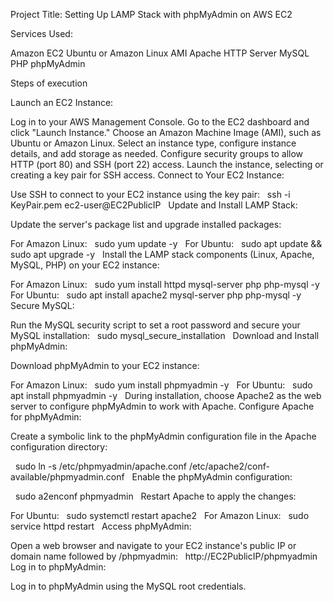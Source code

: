 Project Title: Setting Up LAMP Stack with phpMyAdmin on AWS EC2

Services Used:

Amazon EC2
Ubuntu or Amazon Linux AMI
Apache HTTP Server
MySQL
PHP
phpMyAdmin

Steps of execution 

Launch an EC2 Instance:

Log in to your AWS Management Console.
Go to the EC2 dashboard and click "Launch Instance."
Choose an Amazon Machine Image (AMI), such as Ubuntu or Amazon Linux.
Select an instance type, configure instance details, and add storage as needed.
Configure security groups to allow HTTP (port 80) and SSH (port 22) access.
Launch the instance, selecting or creating a key pair for SSH access.
Connect to Your EC2 Instance:

Use SSH to connect to your EC2 instance using the key pair:
 
ssh -i KeyPair.pem ec2-user@EC2PublicIP
 
Update and Install LAMP Stack:

Update the server's package list and upgrade installed packages:

For Amazon Linux:
 
sudo yum update -y
 
For Ubuntu:
 
sudo apt update && sudo apt upgrade -y
 
Install the LAMP stack components (Linux, Apache, MySQL, PHP) on your EC2 instance:

For Amazon Linux:
 
sudo yum install httpd mysql-server php php-mysql -y
 
For Ubuntu:
 
sudo apt install apache2 mysql-server php php-mysql -y
 
Secure MySQL:

Run the MySQL security script to set a root password and secure your MySQL installation:
 
sudo mysql_secure_installation
 
Download and Install phpMyAdmin:

Download phpMyAdmin to your EC2 instance:

For Amazon Linux:
 
sudo yum install phpmyadmin -y
 
For Ubuntu:
 
sudo apt install phpmyadmin -y
 
During installation, choose Apache2 as the web server to configure phpMyAdmin to work with Apache.
Configure Apache for phpMyAdmin:

Create a symbolic link to the phpMyAdmin configuration file in the Apache configuration directory:

 
sudo ln -s /etc/phpmyadmin/apache.conf /etc/apache2/conf-available/phpmyadmin.conf
 
Enable the phpMyAdmin configuration:

 
sudo a2enconf phpmyadmin
 
Restart Apache to apply the changes:

For Ubuntu:
 
sudo systemctl restart apache2
 
For Amazon Linux:
 
sudo service httpd restart
 
Access phpMyAdmin:

Open a web browser and navigate to your EC2 instance's public IP or domain name followed by /phpmyadmin:
 
http://EC2PublicIP/phpmyadmin
 
Log in to phpMyAdmin:

Log in to phpMyAdmin using the MySQL root credentials.
